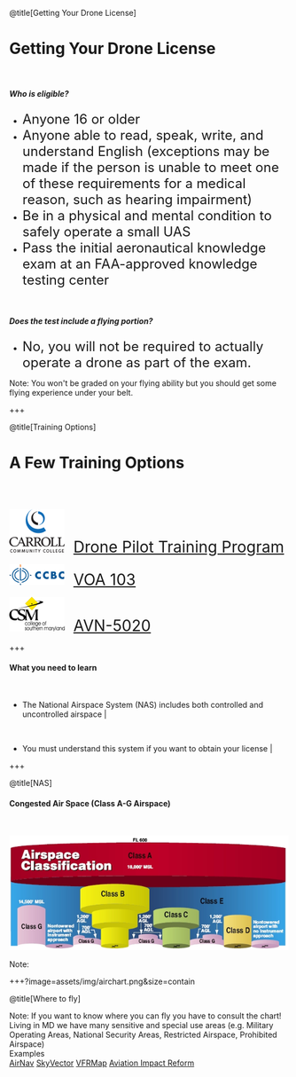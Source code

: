 <div class="slide-bg-style-left"></div><div class="slide-bg-style-right"></div>

@title[Getting Your Drone License]

# Getting Your Drone License

<br>

##### _**Who is eligible?**_

<ul>
  <li class="fragment"><span style="font-size: 24px;">Anyone 16 or older</span></li>
  <li class="fragment"><span style="font-size: 24px;">Anyone able to read, speak, write, and understand English (exceptions may be made if the person is unable to meet one of these requirements for a medical reason, such as hearing impairment)</span></li>
  <li class="fragment"><span style="font-size: 24px;">Be in a physical and mental condition to safely operate a small UAS </span></li>
  <li class="fragment"><span style="font-size: 24px;">Pass the initial aeronautical knowledge exam at an FAA-approved knowledge testing center</span></li>
</ul>

<br>

##### _**Does the test include a flying portion?**_

<ul>
  <li class="fragment"><span style="font-size: 24px;">No, you will not be required to actually operate a drone as part of the exam.</span></li>
</ul>


Note:
You won't be graded on your flying ability but you should get some flying experience under your belt.

+++
<div class="slide-bg-style-left"></div><div class="slide-bg-style-right"></div>

@title[Training Options]

# A Few Training Options

<br>
<br>

![Logo](assets/img/logo_carcc.png)&nbsp;&nbsp;&nbsp;&nbsp;<span style="font-size:28px">[Drone Pilot Training Program](https://www.carrollcc.edu/sites/carroll/Templates/ContentPreview.aspx?id=13309)</span>

![Logo](assets/img/logo_ccbc_2.png)&nbsp;&nbsp;&nbsp;&nbsp;<span style="font-size:28px">[VOA 103](https://flexreg.ccbcmd.edu/flexibleregistration/index.jsp?frc=CE)</span>

![Logo](assets/img/logo_csmd.png)&nbsp;&nbsp;&nbsp;&nbsp;<span style="font-size:28px">[AVN-5020](https://express.csmd.edu/Online/Services?TOKENIDX=1031438944&SS=1&APP=ST&CONSTITUENCY=WBCE)</span>


+++
<div class="slide-bg-style-left"></div><div class="slide-bg-style-right"></div>

#### What you need to learn

<br>

- The National Airspace System (NAS) includes both controlled and uncontrolled airspace |

<br>

- You must understand this system if you want to obtain your license                    |



+++
<div class="slide-bg-style-left"></div><div class="slide-bg-style-right"></div>

@title[NAS]
#### Congested Air Space (Class A-G Airspace)

<br>

![Logo](assets/img/airspace_chart.png)

Note:

+++?image=assets/img/airchart.png&size=contain

@title[Where to fly]

Note:
If you want to know where you can fly you have to consult the chart! Living in MD we have many sensitive and special use areas (e.g. Military Operating Areas, National Security Areas, Restricted Airspace, Prohibited Airspace)
<br>
Examples
<br>
[AirNav](http://www.airnav.com/airport/kbwi )
[SkyVector](https://skyvector.com/airport/BWI/Baltimore-Washington-International-Thurgood-Marshall-Airport )
[VFRMap](http://vfrmap.com/?type=vfrc&lat=39.1753488%20amp;lon=-76.6683307&zoom=10)
[Aviation Impact Reform](http://aireform.com/airports-atc/faas-airports/faas-oep-35-airport-list/kbwi/)
